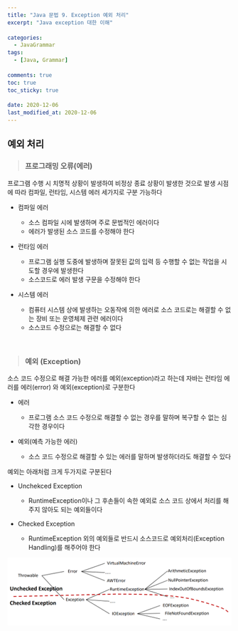 ```yaml
---
title: "Java 문법 9. Exception 예외 처리"
excerpt: "Java exception 대한 이해"

categories:
  - JavaGrammar
tags:
  - [Java, Grammar]

comments: true
toc: true
toc_sticky: true

date: 2020-12-06
last_modified_at: 2020-12-06
---
```


## 예외 처리

> ### 프로그래밍 오류(에러)

프로그램 수행 시 치명적 상황이 발생하여 비정상 종료 상황이 발생한 것으로 발생 시점에 따라 컴파일, 런타임, 시스템 에러 세가지로 구분 가능하다

- 컴파일 에러

  - 소스 컴파일 시에 발생하며 주로 문법적인 에러이다
  - 에러가 발생된 소스 코드를 수정해야 한다

- 런타임 에러

  - 프로그램 실행 도중에 발생하며 잘못된 값의 입력 등 수행할 수 없는 작업을 시도할 경우에 발생한다
  - 소스코드로 에러 발생 구문을 수정해야 한다

- 시스템 에러
  - 컴퓨터 시스템 상에 발생하는 오동작에 의한 에러로 소스 코드로는 해결할 수 없는 장비 또는 운영체제 관련 에러이다
  - 소스코드 수정으로는 해결할 수 없다

<br>

> ### 예외 (Exception)

소스 코드 수정으로 해결 가능한 에러를 예외(exception)라고 하는데 자바는 런타임 에러를 에러(error) 와 예외(exception)로 구분한다

- 에러

  - 프로그램 소스 코드 수정으로 해결할 수 없는 경우를 말하며 복구할 수 없는 심각한 경우이다

- 예외(예측 가능한 에러)

  - 소스 코드 수정으로 해결할 수 있는 에러를 말하며 발생하더라도 해결할 수 있다

예외는 아래처럼 크게 두가지로 구분된다

- Unchekced Exception

  - RuntimeException이나 그 후손들이 속한 예외로 소스 코드 상에서 처리를 해주지 않아도 되는 예외들이다

- Checked Exception

  - RuntimeException 외의 예외들로 반드시 소스코드로 예외처리(Exception Handling)를 해주어야 한다

<p align="center">
  <img width="calc(100% - #{$right-sidebar-width-narrow})" height="auto" src="/assets/images/exception.png">
</p>
